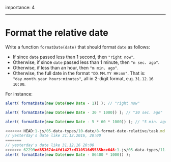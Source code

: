 importance: 4

---

# Format the relative date

Write a function `formatDate(date)` that should format `date` as follows:

- If since `date` passed less than 1 second, then `"right now"`.
- Otherwise, if since `date` passed less than 1 minute, then `"n sec. ago"`.
- Otherwise, if less than an hour, then `"m min. ago"`.
- Otherwise, the full date in the format `"DD.MM.YY HH:mm"`. That is: `"day.month.year hours:minutes"`, all in 2-digit format, e.g. `31.12.16 10:00`.

For instance:

```js
alert( formatDate(new Date(new Date - 1)) ); // "right now"

alert( formatDate(new Date(new Date - 30 * 1000)) ); // "30 sec. ago"

alert( formatDate(new Date(new Date - 5 * 60 * 1000)) ); // "5 min. ago"

<<<<<<< HEAD:1-js/05-data-types/10-date/8-format-date-relative/task.md
// yesterday's date like 31.12.2016, 20:00
=======
// yesterday's date like 31.12.16 20:00
>>>>>>> 62299ed853674c4fd1427cd310516d5535bce648:1-js/05-data-types/11-date/8-format-date-relative/task.md
alert( formatDate(new Date(new Date - 86400 * 1000)) );
```
